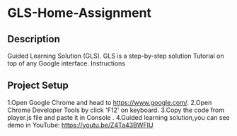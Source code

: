 # GLS-Home-Assignment
  
## Description

Guided Learning Solution (GLS). GLS is a step-by-step solution
Tutorial on top of any Google interface.
Instructions

## Project Setup

1.Open Google Chrome and head to https://www.google.com/.
2.Open Chrome Developer Tools by click 'F12' on keyboard.
3.Copy the code from player.js file and paste it in Console .
4.Guided learning solution,you can see demo in YouTube: https://youtu.be/Z4Ta43BWFIU


